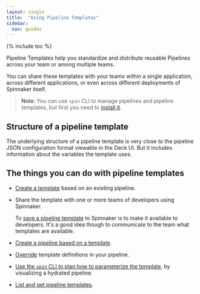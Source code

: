 ```yaml
---
layout: single
title:  "Using Pipeline Templates"
sidebar:
  nav: guides
---
```


{% include toc %}

Pipeline Templates help you standardize and distribute reusable Pipelines
across your team or among multiple teams.

You can share these templates with your teams within a single application,
across different applications, or even across different deployments of
Spinnaker itself.

> **Note**: You can use `spin` CLI to manage pipelines and pipeline templates,
> but first you need to [install it](/guides/spin/cli/).

## Structure of a pipeline template

The underlying structure of a pipeline template is very close to the pipeline
JSON configuration format viewable in the Deck UI. But it includes information
about the variables the template uses.

## The things you can do with pipeline templates

* [Create a template](/guides/user/pipeline/pipeline-templates/create/) based
on an existing pipeline.

* Share the template with one or more teams of developers using Spinnaker.

  To [save a pipeline
  template](/guides/user/pipeline/pipeline-templates/create/#4-save-the-template)
  to Spinnaker is to make it available to developers. It's a good idea though
  to communicate to the team what templates are available.

* [Create a pipeline based on a
template](/guides/user/pipeline/pipeline-templates/instantiate/). 

* [Override](/guides/user/pipeline/pipeline-templates/override/) template definitions
in your pipeline.

* [Use the `spin` CLI to plan how to parameterize the
template](/guides/user/pipeline/pipeline-templates/plan/),
by visualizing a hydrated pipeline. 

* [List and get pipeline templates](/guides/spin/pipeline-templates/).